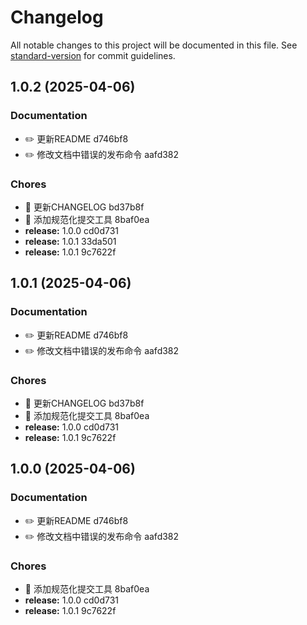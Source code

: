 # Changelog

All notable changes to this project will be documented in this file. See [standard-version](https://github.com/conventional-changelog/standard-version) for commit guidelines.

## 1.0.2 (2025-04-06)


### Documentation

* ✏️ 更新README d746bf8
* ✏️ 修改文档中错误的发布命令 aafd382


### Chores

* 🤖 更新CHANGELOG bd37b8f
* 🤖 添加规范化提交工具 8baf0ea
* **release:** 1.0.0 cd0d731
* **release:** 1.0.1 33da501
* **release:** 1.0.1 9c7622f

## 1.0.1 (2025-04-06)


### Documentation

* ✏️ 更新README d746bf8
* ✏️ 修改文档中错误的发布命令 aafd382


### Chores

* 🤖 更新CHANGELOG bd37b8f
* 🤖 添加规范化提交工具 8baf0ea
* **release:** 1.0.0 cd0d731
* **release:** 1.0.1 9c7622f

## 1.0.0 (2025-04-06)


### Documentation

* ✏️ 更新README d746bf8
* ✏️ 修改文档中错误的发布命令 aafd382


### Chores

* 🤖 添加规范化提交工具 8baf0ea
* **release:** 1.0.0 cd0d731
* **release:** 1.0.1 9c7622f
